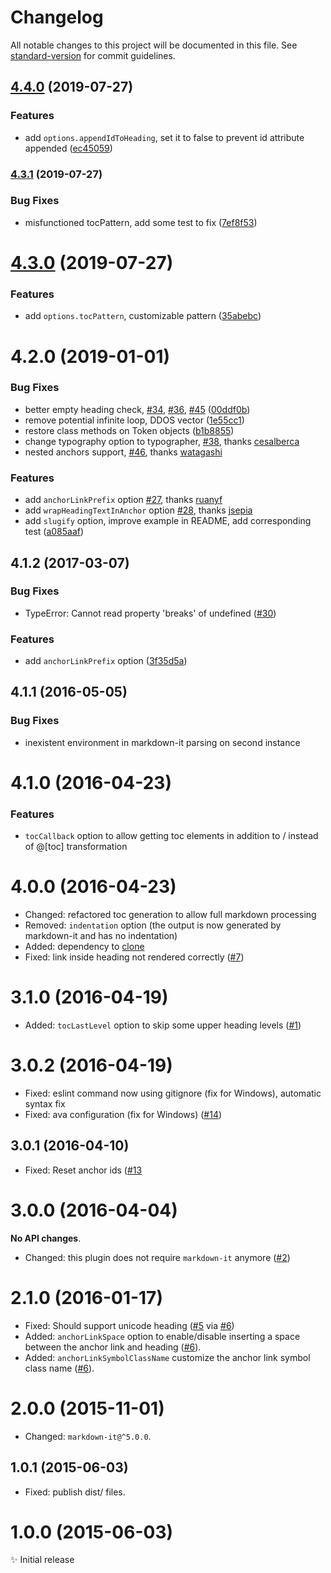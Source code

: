 # Changelog

All notable changes to this project will be documented in this file. See [standard-version](https://github.com/conventional-changelog/standard-version) for commit guidelines.

## [4.4.0](https://github.com/hikerpig/markdown-it-toc-and-anchor/compare/v4.3.1...v4.4.0) (2019-07-27)


### Features

* add `options.appendIdToHeading`, set it to false to prevent id attribute appended ([ec45059](https://github.com/hikerpig/markdown-it-toc-and-anchor/commit/ec45059))



### [4.3.1](https://github.com/hikerpig/markdown-it-toc-and-anchor/compare/v4.3.0...v4.3.1) (2019-07-27)


### Bug Fixes

* misfunctioned tocPattern, add some test to fix ([7ef8f53](https://github.com/hikerpig/markdown-it-toc-and-anchor/commit/7ef8f53))



<a name="4.3.0"></a>
# [4.3.0](https://github.com/hikerpig/markdown-it-toc-and-anchor/compare/v4.2.0...v4.3.0) (2019-07-27)


### Features

* add `options.tocPattern`, customizable pattern ([35abebc](https://github.com/hikerpig/markdown-it-toc-and-anchor/commit/35abebc))



<a name="4.2.0"></a>
# 4.2.0 (2019-01-01)


### Bug Fixes

* better empty heading check, [#34](https://github.com/medfreeman/markdown-it-toc-and-anchor/issues/34), [#36](https://github.com/medfreeman/markdown-it-toc-and-anchor/issues/36), [#45](https://github.com/medfreeman/markdown-it-toc-and-anchor/issues/45) ([00ddf0b](https://github.com/medfreeman/markdown-it-toc-and-anchor/commit/00ddf0b))
* remove potential infinite loop, DDOS vector ([1e55cc1](https://github.com/medfreeman/markdown-it-toc-and-anchor/commit/1e55cc1))
* restore class methods on Token objects ([b1b8855](https://github.com/medfreeman/markdown-it-toc-and-anchor/commit/b1b8855))
* change typography option to typographer, [#38](https://github.com/medfreeman/markdown-it-toc-and-anchor/pull/38), thanks [cesalberca](https://github.com/cesalberca)
* nested anchors support, [#46](https://github.com/medfreeman/markdown-it-toc-and-anchor/pull/46), thanks [watagashi](https://github.com/watagashi)


### Features

* add `anchorLinkPrefix` option [#27](https://github.com/medfreeman/markdown-it-toc-and-anchor/pull/27), thanks [ruanyf](https://github.com/ruanyf)
* add `wrapHeadingTextInAnchor` option [#28](https://github.com/medfreeman/markdown-it-toc-and-anchor/pull/28), thanks [jsepia](https://github.com/jsepia)
* add `slugify` option, improve example in README, add corresponding test ([a085aaf](https://github.com/medfreeman/markdown-it-toc-and-anchor/commit/a085aaf))



<a name="4.1.2"></a>
## 4.1.2 (2017-03-07)


### Bug Fixes

* TypeError: Cannot read property 'breaks' of undefined
  ([#30](https://github.com/medfreeman/markdown-it-toc-and-anchor/issues/30))


### Features

* add `anchorLinkPrefix` option ([3f35d5a](https://github.com/medfreeman/markdown-it-toc-and-anchor/commit/3f35d5a))



<a name="4.1.1"></a>
## 4.1.1 (2016-05-05)


### Bug Fixes

* inexistent environment in markdown-it parsing on second instance



<a name="4.1.0"></a>
# 4.1.0 (2016-04-23)


### Features

* ``tocCallback`` option to allow getting toc elements in addition to / instead of @[toc] transformation



<a name="4.0.0"></a>
# 4.0.0 (2016-04-23)

* Changed: refactored toc generation to allow full markdown processing
* Removed: ``indentation`` option (the output is now generated by markdown-it and has no indentation)
* Added:   dependency to [clone](https://www.npmjs.com/package/clone)
* Fixed:   link inside heading not rendered correctly
  ([#7](https://github.com/medfreeman/markdown-it-toc-and-anchor/issues/7))



<a name="3.1.0"></a>
# 3.1.0 (2016-04-19)

* Added: ``tocLastLevel`` option to skip some upper heading levels
  ([#1](https://github.com/medfreeman/markdown-it-toc-and-anchor/issues/1))



<a name="3.0.2"></a>
# 3.0.2 (2016-04-19)

* Fixed: eslint command now using gitignore (fix for Windows), automatic syntax fix
* Fixed: ava configuration (fix for Windows)
  ([#14](https://github.com/medfreeman/markdown-it-toc-and-anchor/issues/14))



<a name="3.0.1"></a>
## 3.0.1 (2016-04-10)

* Fixed: Reset anchor ids
  ([#13]((https://github.com/medfreeman/markdown-it-toc-and-anchor/issues/13))



<a name="3.0.0"></a>
# 3.0.0 (2016-04-04)

**No API changes**.

* Changed: this plugin does not require ``markdown-it`` anymore
  ([#2](https://github.com/medfreeman/markdown-it-toc-and-anchor/issues/2))



<a name="2.1.0"></a>
# 2.1.0 (2016-01-17)

* Fixed: Should support unicode heading
  ([#5](https://github.com/medfreeman/markdown-it-toc-and-anchor/issues/5)
  via [#6](https://github.com/medfreeman/markdown-it-toc-and-anchor/pull/6))
* Added: ``anchorLinkSpace`` option to enable/disable inserting a space between
  the anchor link and heading
  ([#6](https://github.com/medfreeman/markdown-it-toc-and-anchor/pull/6)).
* Added: ``anchorLinkSymbolClassName`` customize the anchor link symbol class
  name
  ([#6](https://github.com/medfreeman/markdown-it-toc-and-anchor/pull/6)).



<a name="2.0.0"></a>
# 2.0.0 (2015-11-01)

* Changed: `markdown-it@^5.0.0`.



<a name="1.0.1"></a>
## 1.0.1 (2015-06-03)

* Fixed: publish dist/ files.



<a name="1.0.0"></a>
# 1.0.0 (2015-06-03)

✨ Initial release
